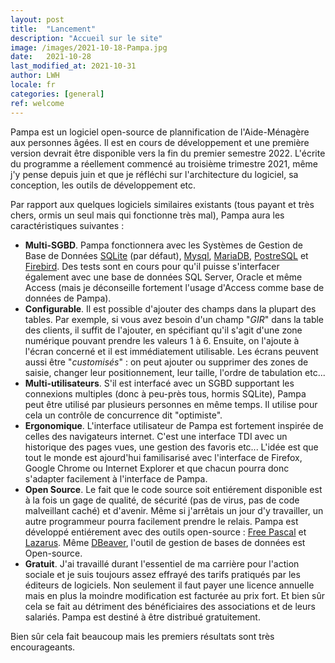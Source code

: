 ```yaml
---
layout: post
title:  "Lancement"
description: "Accueil sur le site"
image: /images/2021-10-18-Pampa.jpg
date:   2021-10-28
last_modified_at: 2021-10-31
author: LWH
locale: fr
categories: [general]
ref: welcome 
---
```

Pampa est un logiciel open-source de plannification de l'Aide-Ménagère aux personnes âgées. Il est en cours de développement et une première version devrait être disponible vers la fin du premier semestre 2022. L'écrite du programme a réellement commencé au troisième trimestre 2021, même j'y pense depuis juin et que je réfléchi sur l'architecture du logiciel, sa conception, les outils de développement etc.

Par rapport aux quelques logiciels similaires existants (tous payant et très chers, ormis un seul mais qui fonctionne très mal), Pampa aura les caractéristiques suivantes :

- **Multi-SGBD**. Pampa fonctionnera avec les Systèmes de Gestion de Base de Données [SQLite](https://www.sqlite.org/index.html) (par défaut), [Mysql](https://www.mysql.com/fr/), [MariaDB](https://mariadb.org/), [PostreSQL](https://www.postgresql.org/) et [Firebird](https://firebirdsql.org/). Des tests sont en cours pour qu'il puisse s'interfacer également avec une base de données SQL Server, Oracle et même Access (mais je déconseille fortement l'usage d'Access comme base de données de Pampa).
- **Configurable**. Il est possible d'ajouter des champs dans la plupart des tables. Par exemple, si vous avez besoin d'un champ "*GIR*" dans la table des clients, il suffit de l'ajouter, en spécifiant qu'il s'agit d'une zone numérique pouvant prendre les valeurs 1 à 6. Ensuite, on l'ajoute à l'écran concerné et il est immédiatement utilisable. Les écrans peuvent aussi être "*customisés*" : on peut ajouter ou supprimer des zones de saisie, changer leur positionnement, leur taille, l'ordre de tabulation etc...
- **Multi-utilisateurs**. S'il est interfacé avec un SGBD supportant les connexions multiples (donc à peu-près tous, hormis SQLite), Pampa peut être utilisé par plusieurs personnes en même temps. Il utilise pour cela un contrôle de concurrence dit "optimiste".
- **Ergonomique**. L'interface utilisateur de Pampa est fortement inspirée de celles des navigateurs internet. C'est une interface TDI avec un historique des pages vues, une gestion des favoris etc... L'idée est que tout le monde est ajourd'hui familisarisé avec l'interface de Firefox, Google Chrome ou Internet Explorer et que chacun pourra donc s'adapter facilement à l'interface de Pampa.
- **Open Source**. Le fait que le code source soit entiérement disponible est à la fois un gage de qualité, de sécurité (pas de virus, pas de code malveillant caché) et d'avenir. Même si j'arrêtais un jour d'y travailler, un autre programmeur pourra facilement prendre le relais. Pampa est développé entiérement avec des outils open-source : [Free Pascal](https://www.freepascal.org/) et [Lazarus](https://www.lazarus-ide.org/).  Même [DBeaver](https://dbeaver.io/), l'outil de gestion de bases de données est Open-source.
- **Gratuit**. J'ai travaillé durant l'essentiel de ma carrière pour l'action sociale et je suis toujours assez effrayé des tarifs pratiqués par les éditeurs de logiciels. Non seulement il faut payer une licence annuelle mais en plus la moindre modification est facturée au prix fort. Et bien sûr cela se fait au détriment des bénéficiaires des associations et de leurs salariés. Pampa est destiné à être distribué gratuitement.

Bien sûr cela fait beaucoup mais les premiers résultats sont très encourageants.
